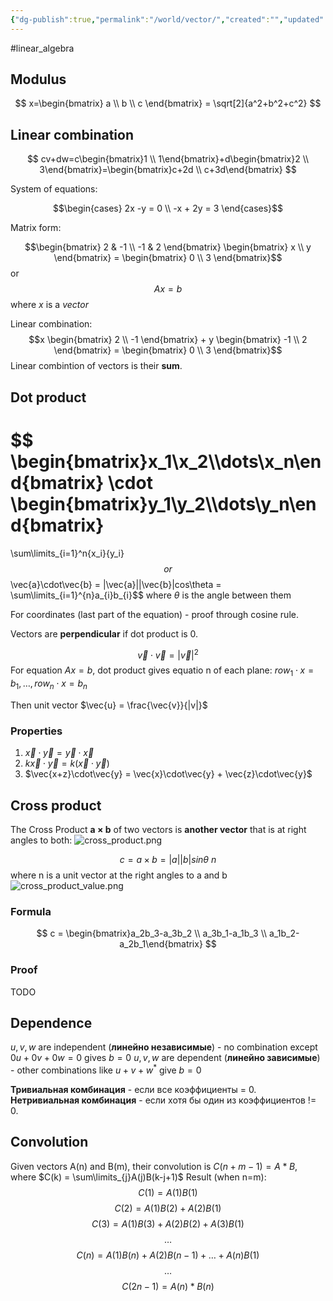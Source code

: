 ```yaml
---
{"dg-publish":true,"permalink":"/world/vector/","created":"","updated":""}
---
```


#linear_algebra 
## Modulus

$$
x=\begin{bmatrix} a \\ b \\ c \end{bmatrix} = \sqrt[2]{a^2+b^2+c^2}
$$
## Linear combination

$$
cv+dw=c\begin{bmatrix}1 \\ 1\end{bmatrix}+d\begin{bmatrix}2 \\ 3\end{bmatrix}=\begin{bmatrix}c+2d \\ c+3d\end{bmatrix}
$$


System of equations:

$$\begin{cases} 2x -y = 0 \\ -x + 2y = 3 \end{cases}$$

Matrix form:

$$\begin{bmatrix} 2 & -1 \\ -1 & 2 \end{bmatrix} \begin{bmatrix} x  \\ y \end{bmatrix} = \begin{bmatrix} 0 \\ 3 \end{bmatrix}$$
or 
$$Ax = b$$
where $x$ is a *vector*

Linear combination:
$$x \begin{bmatrix} 2 \\ -1 \end{bmatrix} + y \begin{bmatrix} -1 \\ 2 \end{bmatrix} = \begin{bmatrix} 0 \\ 3 \end{bmatrix}$$
Linear combintion of vectors is their **sum**.

## Dot product
$$
\begin{bmatrix}x_1\\x_2\\\dots\\x_n\end{bmatrix}
\cdot
\begin{bmatrix}y_1\\y_2\\\dots\\y_n\end{bmatrix}
=
\sum\limits_{i=1}^n{x_i}{y_i}
$$
or
$$\vec{a}\cdot\vec{b} = |\vec{a}||\vec{b}|cos\theta = \sum\limits_{i=1}^{n}a_{i}b_{i}$$
where $\theta$ is the angle between them

For coordinates (last part of the equation) - proof through cosine rule.

Vectors are **perpendicular** if dot product is 0.

$$\vec{v}\cdot\vec{v} = |\vec{v}|^2$$
For equation $Ax=b$, dot product gives equatio n of each plane: $row_1\cdot{x}=b_1,\dots,row_n\cdot{x}=b_n$

Then unit vector $\vec{u} = \frac{\vec{v}}{|v|}$

### Properties
1. $\vec{x}\cdot\vec{y} = \vec{y}\cdot\vec{x}$
2. $k\vec{x}\cdot\vec{y} = k(\vec{x}\cdot\vec{y})$
3. $\vec{x+z}\cdot\vec{y} = \vec{x}\cdot\vec{y} + \vec{z}\cdot\vec{y}$

## Cross product
The Cross Product **a × b** of two vectors is **another vector** that is at right angles to both:
![cross_product.png](/img/user/Files/cross_product.png)

$$c = a \times b = |a||b|sin{\theta}\:n$$
where n is a unit vector at the right angles to a and b
![cross_product_value.png](/img/user/Files/cross_product_value.png)

### Formula
$$
c = \begin{bmatrix}a_2b_3-a_3b_2 \\ a_3b_1-a_1b_3 \\ a_1b_2-a_2b_1\end{bmatrix}
$$

### Proof
TODO

## Dependence

$u,v,w$ are independent (**линейно независимые**) - no combination except $0u + 0v + 0w = 0$  gives $b=0$
$u,v,w$ are dependent (**линейно зависимые**) - other combinations like $u + v + w^*$ give $b=0$

**Тривиальная комбинация** - если все коэффициенты = 0.
**Нетривиальная комбинация** - если хотя бы один из коэффициентов != 0.
## Convolution

Given vectors A(n) and B(m), their convolution is $C(n+m-1) = A*B$, where $C(k) = \sum\limits_{j}A(j)B(k-j+1)$
Result (when n=m):
$$
C(1) = A(1)B(1)
$$
$$
C(2) = A(1)B(2) + A(2)B(1)
$$
$$
C(3) = A(1)B(3) + A(2)B(2) + A(3)B(1)
$$
$$
\dots
$$
$$C(n) = A(1)B(n) + A(2)B(n-1) + \dots + A(n)B(1)$$
$$
\dots
$$
$$
C(2n-1) = A(n)*B(n)
$$
